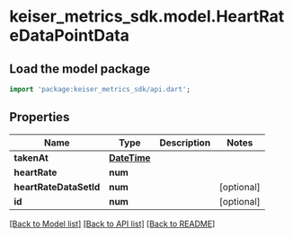 # keiser_metrics_sdk.model.HeartRateDataPointData

## Load the model package
```dart
import 'package:keiser_metrics_sdk/api.dart';
```

## Properties
Name | Type | Description | Notes
------------ | ------------- | ------------- | -------------
**takenAt** | [**DateTime**](DateTime.md) |  | 
**heartRate** | **num** |  | 
**heartRateDataSetId** | **num** |  | [optional] 
**id** | **num** |  | [optional] 

[[Back to Model list]](../README.md#documentation-for-models) [[Back to API list]](../README.md#documentation-for-api-endpoints) [[Back to README]](../README.md)


